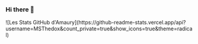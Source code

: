### Hi there 👋

<!--
**MSThedox/MSThedox** is a ✨ _special_ ✨ repository because its `README.md` (this file) appears on your GitHub profile.

Here are some ideas to get you started:

- 🔭 I’m currently working on ...
- 🌱 I’m currently learning ...
- 👯 I’m looking to collaborate on ...
- 🤔 I’m looking for help with ...
- 💬 Ask me about ...
- 📫 How to reach me: ...
- 😄 Pronouns: ...
- ⚡ Fun fact: ...
--> ![Les Stats GitHub d'Amaury](https://github-readme-stats.vercel.app/api?username=MSThedox&count_private=true&show_icons=true&theme=radical)
